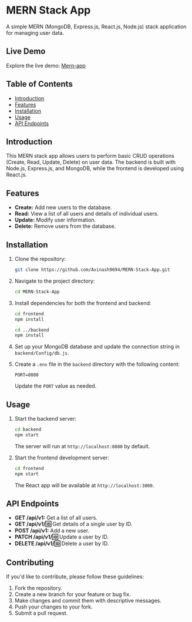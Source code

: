 # MERN Stack App

A simple MERN (MongoDB, Express.js, React.js, Node.js) stack application for managing user data.

## Live Demo

Explore the live demo: [Mern-app](https://mern-app-small.netlify.app/)

## Table of Contents

- [Introduction](#introduction)
- [Features](#features)
- [Installation](#installation)
- [Usage](#usage)
- [API Endpoints](#api-endpoints)

## Introduction

This MERN stack app allows users to perform basic CRUD operations (Create, Read, Update, Delete) on user data. The backend is built with Node.js, Express.js, and MongoDB, while the frontend is developed using React.js.

## Features

- **Create:** Add new users to the database.
- **Read:** View a list of all users and details of individual users.
- **Update:** Modify user information.
- **Delete:** Remove users from the database.

## Installation

1. Clone the repository:

   ```bash
   git clone https://github.com/Avinash9694/MERN-Stack-App.git
   ```

2. Navigate to the project directory:

   ```bash
   cd MERN-Stack-App
   ```

3. Install dependencies for both the frontend and backend:

   ```bash
   cd frontend
   npm install

   cd ../backend
   npm install
   ```

4. Set up your MongoDB database and update the connection string in `backend/Config/db.js`.

5. Create a `.env` file in the `backend` directory with the following content:

   ```env
   PORT=8080
   ```

   Update the `PORT` value as needed.

## Usage

1. Start the backend server:

   ```bash
   cd backend
   npm start
   ```

   The server will run at `http://localhost:8080` by default.

2. Start the frontend development server:

   ```bash
   cd frontend
   npm start
   ```

   The React app will be available at `http://localhost:3000`.

## API Endpoints

- **GET /api/v1:** Get a list of all users.
- **GET /api/v1/:id:** Get details of a single user by ID.
- **POST /api/v1:** Add a new user.
- **PATCH /api/v1/:id:** Update a user by ID.
- **DELETE /api/v1/:id:** Delete a user by ID.

## Contributing

If you'd like to contribute, please follow these guidelines:

1. Fork the repository.
2. Create a new branch for your feature or bug fix.
3. Make changes and commit them with descriptive messages.
4. Push your changes to your fork.
5. Submit a pull request.
